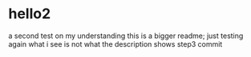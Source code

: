 # hello2
a second test on my understanding
this is a bigger readme; just testing
again what i see is not what the description shows
step3 commit
